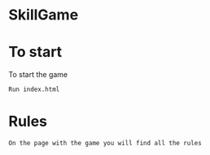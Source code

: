 # SkillGame

# To start
To start the game
```
Run index.html
```
# Rules

```
On the page with the game you will find all the rules
```
